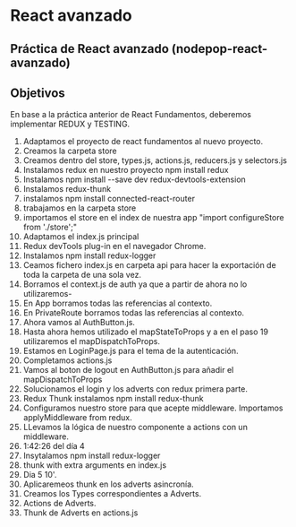 # React avanzado

## Práctica de React avanzado (nodepop-react-avanzado)

## Objetivos   
En base a la práctica anterior de React Fundamentos, deberemos implementar REDUX y TESTING.


1. Adaptamos el proyecto de react fundamentos al nuevo proyecto.
2. Creamos la carpeta store
3. Creamos dentro del store, types.js, actions.js, reducers.js y selectors.js
4. Instalamos redux en nuestro proyecto npm install redux
5. Instalamos npm install --save dev redux-devtools-extension
6. Instalamos redux-thunk
7. instalamos npm install connected-react-router
8. trabajamos en la carpeta store
9. importamos el store en el index de nuestra app "import configureStore from './store';"
10. Adaptamos el index.js principal
11. Redux devTools plug-in en el navegador Chrome.
12. Instalamos npm install redux-logger
13. Ceamos fichero index.js en carpeta api para hacer la exportación de toda la carpeta de una sola vez.
14. Borramos el context.js de auth ya que a partir de ahora no lo utilizaremos-
15. En App borramos todas las referencias al contexto.
16. En PrivateRoute borramos todas las referencias al contexto.
17. Ahora vamos al AuthButton.js.
18. Hasta ahora hemos utilizado el mapStateToProps y a en el paso 19 utilizaremos el mapDispatchToProps.
19. Estamos en LoginPage.js para el tema de la autenticación.
20. Completamos actions.js
21. Vamos al boton de logout en AuthButton.js para añadir el mapDispatchToProps
22. Solucionamos el login y los adverts con redux primera parte.
23. Redux Thunk instalamos npm install redux-thunk
24. Configuramos nuestro store para que acepte middleware. Importamos applyMiddleware from redux.
25. LLevamos la lógica de nuestro componente a actions con un middleware.
26. 1:42:26 del día 4
27. Insytalamos npm install redux-logger
28. thunk with extra arguments en index.js
29. Dia 5 10'.
30. Aplicaremeos thunk en los adverts asincronía.
31. Creamos los Types correspondientes a Adverts.
32. Actions de Adverts.
33. Thunk de Adverts en actions.js
